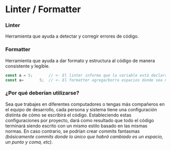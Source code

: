 # Linter / Formatter

### Linter

Herramienta que ayuda a detectar y corregir errores de código.

### Formatter

Herramienta que ayuda a dar formato y estructura al código de manera consistente y legible.

```js
const a = 5;       // <- El linter informa que la variable está declarada, pero no se utiliza en ninguna parte.
const a=       5;  // <- El formatter agrega/borra espacios donde sea necesario, según las normas establecidas.
```

### ¿Por qué deberían utilizarse?

Sea que trabajes en diferentes computadores o tengas más compañeros en el equipo de desarrollo, cada persona y sistema tiene una configuración distinta de cómo se escribirá el código. Estableciendo estas configuraciones por proyecto, dará como resultado que todo el código terminará siendo escrito con un mismo estilo basado en las mismas normas. En caso contrario, se podrían crear commits fantasmas _(básicamente commits donde lo único que habrá cambiado es un espacio, un punto y coma, etc)_.



